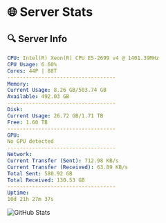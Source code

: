 # 🌐 Server Stats
## 🔍 Server Info
```yaml
CPU: Intel(R) Xeon(R) CPU E5-2699 v4 @ 1401.39MHz
CPU Usage: 6.60%
Cores: 44P | 88T
-----------------------------------
Memory:
Current Usage: 8.26 GB/503.74 GB
Available: 492.03 GB
-----------------------------------
Disk:
Current Usage: 26.72 GB/1.71 TB
Free: 1.60 TB
-----------------------------------
GPU:
No GPU detected
-----------------------------------
Network:
Current Transfer (Sent): 712.98 KB/s
Current Transfer (Received): 63.89 KB/s
Total Sent: 580.92 GB
Total Received: 130.53 GB
-----------------------------------
Uptime:
10d 21h 27m 37s
```
![GitHub Stats](https://img.shields.io/badge/Updated-2025-04-30_14:36:25-blue)